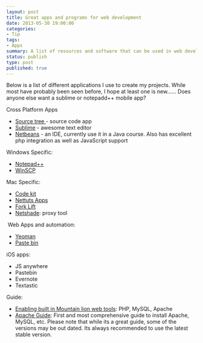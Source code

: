 ```yaml
---
layout: post
title: Great apps and programs for web development
date: 2013-05-30 19:00:00
categories:
- Tip
tags:
- Apps
summary: A list of resources and software that can be used in web development.
status: publish
type: post
published: true
---
```

<p>Below is a list of different applications I use to create my projects. While most have probably been seen before, I hope at least one is new...... Does anyone else want a sublime or notepadd++ mobile app?</p><!--more-->
<p>Cross Platform Apps</p>
<ul>
<li><a href="http://www.sourcetreeapp.com/" target="_blank" rel="nofollow">Source tree </a>- source code app</li>
<li><a href="http://www.sublimetext.com/" target="_blank" rel="nofollow">Sublime</a> - awesome text editor</li>
<li><a href="https://netbeans.org/" target="_blank" rel="nofollow">Netbeans</a> - an IDE, currently use it in a Java course. Also has excellent php integration as well as JavaScript support</li>
</ul>
<p>Windows Specific:</p>
<ul>
<li><a href="http://notepad-plus-plus.org/" target="_blank" rel="nofollow">Notepad++</a></li>
<li><a href="http://winscp.net/eng/index.php" target="_blank" rel="nofollow">WinSCP</a></li>
</ul>
<p>Mac Specific:</p>
<ul>
<li><a href="http://incident57.com/codekit/" target="_blank" rel="nofollow">Code kit</a></li>
<li><a href="http://net.tutsplus.com/apps/" target="_blank" rel="nofollow">Nettuts Apps</a></li>
<li><a href="http://www.binarynights.com/" target="_blank" rel="nofollow">Fork Lift</a></li>
<li><a href="http://raynersoftware.com/netshade/" target="_blank" rel="nofollow">Netshade</a>: proxy tool</li>
</ul>
<p> Web Apps and automation:</p>
<ul>
<li><a href="http://yeoman.io/" target="_blank" rel="nofollow">Yeoman</a></li>
<li><a href="http://pastebin.com/" target="_blank" rel="nofollow">Paste bin</a></li>
</ul>
<p>iOS apps:</p>
<ul>
<li>JS anywhere</li>
<li>Pastebin</li>
<li>Evernote</li>
<li>Textastic</li>
</ul>
<p>Guide:</p>
<ul>
<li><a href="http://coolestguyplanettech.com/downtown/install-and-configure-apache-mysql-php-and-phpmyadmin-osx-108-mountain-lion" target="_blank" rel="nofollow">Enabling built in Mountain lion web tools</a>: PHP, MySQL, Apache</li>
<li><a href="http://apacheguide.org/" target="_blank" rel="nofollow">Apache Guide</a>: First and most comprehensive guide to install Apache, MySQL, etc. Please note that while its a great guide, some of the versions may be out dated. Its always recommended to use the latest stable version.</li>
</ul>

